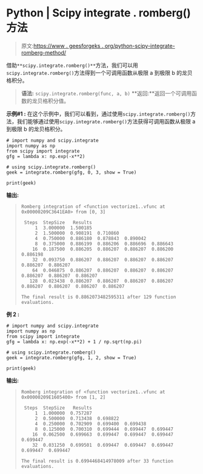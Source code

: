 # Python | Scipy integrate . romberg()方法

> 原文:[https://www . geesforgeks . org/python-scipy-integrate-romberg-method/](https://www.geeksforgeeks.org/python-scipy-integrate-romberg-method/)

借助`**scipy.integrate.romberg()**`方法，我们可以用`scipy.integrate.romberg()`方法得到一个可调用函数从极限 a 到极限 b 的龙贝格积分。

> **语法:** `scipy.integrate.romberg(func, a, b)`
> **返回:**返回一个可调用函数的龙贝格积分值。

**示例#1 :**
在这个示例中，我们可以看到，通过使用`scipy.integrate.romberg()`方法，我们能够通过使用`scipy.integrate.romberg()`方法获得可调用函数从极限 a 到极限 b 的龙贝格积分。

```
# import numpy and scipy.integrate
import numpy as np
from scipy import integrate
gfg = lambda x: np.exp(-x**2)

# using scipy.integrate.romberg()
geek = integrate.romberg(gfg, 0, 3, show = True)

print(geek)
```

**输出:**

> ```
> Romberg integration of <function vectorize1..vfunc at 0x00000209C3641EA0> from [0, 3]
> 
>  Steps  StepSize   Results
>      1  3.000000  1.500185
>      2  1.500000  0.908191  0.710860
>      4  0.750000  0.886180  0.878843  0.890042
>      8  0.375000  0.886199  0.886206  0.886696  0.886643
>     16  0.187500  0.886205  0.886207  0.886207  0.886200  0.886198
>     32  0.093750  0.886207  0.886207  0.886207  0.886207  0.886207  0.886207
>     64  0.046875  0.886207  0.886207  0.886207  0.886207  0.886207  0.886207  0.886207
>    128  0.023438  0.886207  0.886207  0.886207  0.886207  0.886207  0.886207  0.886207  0.886207
> 
> The final result is 0.8862073482595311 after 129 function evaluations.
> 
> ```

**例 2 :**

```
# import numpy and scipy.integrate
import numpy as np
from scipy import integrate
gfg = lambda x: np.exp(-x**2) + 1 / np.sqrt(np.pi)

# using scipy.integrate.romberg()
geek = integrate.romberg(gfg, 1, 2, show = True)

print(geek)
```

**输出:**

> ```
> Romberg integration of <function vectorize1..vfunc at 0x00000209E1605400> from [1, 2]
> 
>  Steps  StepSize   Results
>      1  1.000000  0.757287
>      2  0.500000  0.713438  0.698822
>      4  0.250000  0.702909  0.699400  0.699438
>      8  0.125000  0.700310  0.699444  0.699447  0.699447
>     16  0.062500  0.699663  0.699447  0.699447  0.699447  0.699447
>     32  0.031250  0.699501  0.699447  0.699447  0.699447  0.699447  0.699447
> 
> The final result is 0.6994468414978009 after 33 function evaluations.
> 
> ```